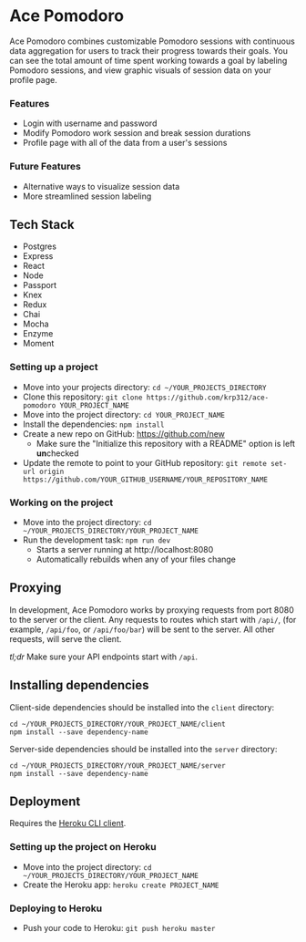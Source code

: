# Ace Pomodoro

Ace Pomodoro combines customizable Pomodoro sessions with continuous data aggregation for users to track their progress towards their goals. You can see the total amount of time spent working towards a goal by  labeling Pomodoro sessions, and view graphic visuals of session data on your profile page.

### Features
* Login with username and password
* Modify Pomodoro work session and break session durations
* Profile page with all of the data from a user's sessions

### Future Features
* Alternative ways to visualize session data
* More streamlined session labeling

## Tech Stack
* Postgres
* Express
* React
* Node
* Passport
* Knex
* Redux
* Chai
* Mocha
* Enzyme
* Moment

### Setting up a project

* Move into your projects directory: `cd ~/YOUR_PROJECTS_DIRECTORY`
* Clone this repository: `git clone https://github.com/krp312/ace-pomodoro YOUR_PROJECT_NAME`
* Move into the project directory: `cd YOUR_PROJECT_NAME`
* Install the dependencies: `npm install`
* Create a new repo on GitHub: https://github.com/new
    * Make sure the "Initialize this repository with a README" option is left **un**checked
* Update the remote to point to your GitHub repository: `git remote set-url origin https://github.com/YOUR_GITHUB_USERNAME/YOUR_REPOSITORY_NAME`

### Working on the project

* Move into the project directory: `cd ~/YOUR_PROJECTS_DIRECTORY/YOUR_PROJECT_NAME`
* Run the development task: `npm run dev`
    * Starts a server running at http://localhost:8080
    * Automatically rebuilds when any of your files change

## Proxying

In development, Ace Pomodoro works by proxying requests from port 8080 to the server or the client.  Any requests to routes which start with `/api/`, (for example, `/api/foo`, or `/api/foo/bar`) will be sent to the server.  All other requests, will serve the client.

*tl;dr* Make sure your API endpoints start with `/api`.

## Installing dependencies

Client-side dependencies should be installed into the `client` directory:

```
cd ~/YOUR_PROJECTS_DIRECTORY/YOUR_PROJECT_NAME/client
npm install --save dependency-name
```

Server-side dependencies should be installed into the `server` directory:

```
cd ~/YOUR_PROJECTS_DIRECTORY/YOUR_PROJECT_NAME/server
npm install --save dependency-name
```

## Deployment

Requires the [Heroku CLI client](https://devcenter.heroku.com/articles/heroku-command-line).

### Setting up the project on Heroku

* Move into the project directory: `cd ~/YOUR_PROJECTS_DIRECTORY/YOUR_PROJECT_NAME`
* Create the Heroku app: `heroku create PROJECT_NAME`

### Deploying to Heroku

* Push your code to Heroku: `git push heroku master`

